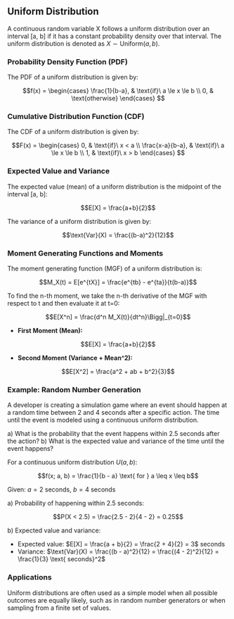 ## Uniform Distribution

A continuous random variable X follows a uniform distribution over an interval [a, b] if it has a constant probability density over that interval. The uniform distribution is denoted as $X \sim \text{Uniform}(a, b)$.

### Probability Density Function (PDF)

The PDF of a uniform distribution is given by:

$$f(x) =
\begin{cases}
  \frac{1}{b-a}, & \text{if}\ a \le x \le b \\
  0, & \text{otherwise}
\end{cases}
$$

### Cumulative Distribution Function (CDF)

The CDF of a uniform distribution is given by:

$$F(x) =
\begin{cases}
  0, & \text{if}\ x < a \\
  \frac{x-a}{b-a}, & \text{if}\ a \le x \le b \\
  1, & \text{if}\ x > b
\end{cases}
$$

### Expected Value and Variance

The expected value (mean) of a uniform distribution is the midpoint of the interval [a, b]:

$$E[X] = \frac{a+b}{2}$$

The variance of a uniform distribution is given by:

$$\text{Var}(X) = \frac{(b-a)^2}{12}$$

### Moment Generating Functions and Moments

The moment generating function (MGF) of a uniform distribution is:

$$M_X(t) = E[e^{tX}] = \frac{e^{tb} - e^{ta}}{t(b-a)}$$

To find the n-th moment, we take the n-th derivative of the MGF with respect to t and then evaluate it at t=0:

$$E[X^n] = \frac{d^n M_X(t)}{dt^n}\Bigg|_{t=0}$$

* **First Moment (Mean):**

$$E[X] = \frac{a+b}{2}$$

* **Second Moment (Variance + Mean^2):**

$$E[X^2] = \frac{a^2 + ab + b^2}{3}$$

### Example: Random Number Generation

A developer is creating a simulation game where an event should happen at a random time between 2 and 4 seconds after a specific action. The time until the event is modeled using a continuous uniform distribution.

a) What is the probability that the event happens within 2.5 seconds after the action?
b) What is the expected value and variance of the time until the event happens?

For a continuous uniform distribution $U(a, b)$:

$$f(x; a, b) = \frac{1}{b - a} \text{ for } a \leq x \leq b$$

Given: $a = 2$ seconds, $b = 4$ seconds

a) Probability of happening within 2.5 seconds:

$$P(X < 2.5) = \frac{2.5 - 2}{4 - 2} = 0.25$$

b) Expected value and variance:

- Expected value: $E[X] = \frac{a + b}{2} = \frac{2 + 4}{2} = 3$ seconds
- Variance: $\text{Var}(X) = \frac{(b - a)^2}{12} = \frac{(4 - 2)^2}{12} = \frac{1}{3} \text{ seconds}^2$

### Applications

Uniform distributions are often used as a simple model when all possible outcomes are equally likely, such as in random number generators or when sampling from a finite set of values.
